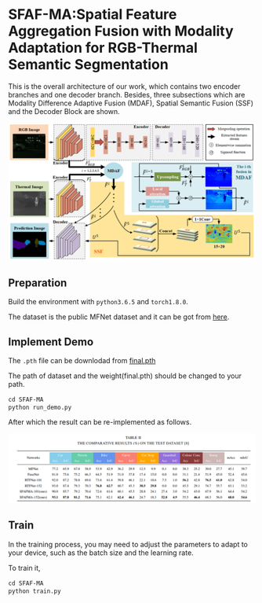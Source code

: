 # SFAF-MA:Spatial Feature Aggregation Fusion with Modality Adaptation for RGB-Thermal Semantic Segmentation
This is the overall architecture of our work, which contains two encoder branches and one decoder branch. Besides, three subsections which are Modality Difference Adaptive Fusion (MDAF), Spatial Semantic Fusion (SSF) and the Decoder Block are shown.

![](https://github.com/hexunjie/SFAF-MA/blob/main/pictures/02.png)

## Preparation
Build the environment with `python3.6.5` and `torch1.8.0`.

The dataset is the public MFNet dataset and it can be got from [here](https://drive.google.com/file/d/17H6Oj_q-EqAT1ebj3bi7QS4OhQWxuEJh/view?usp=sharing).

## Implement Demo
The `.pth` file can be downlodad from [final.pth](https://drive.google.com/file/d/1oVKuanZTmJ896Yx3wiCq1-e4PjbP2e2S/view?usp=sharing)

The path of dataset and the weight(final.pth) should be changed to your path.

    cd SFAF-MA
    python run_demo.py

After which the result can be re-implemented as follows.

![](https://github.com/hexunjie/SFAF-MA/blob/main/pictures/3.png)

## Train
In the training process, you may need to adjust the parameters to adapt to your device, such as the batch size and the learning rate.

To train it,

    cd SFAF-MA
    python train.py
    
